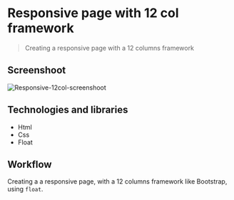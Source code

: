 # Responsive page with 12 col framework
> Creating a responsive page with a 12 columns framework

## Screenshoot
![Responsive-12col-screenshoot](https://i.imgur.com/3km3YhE.jpg)

## Technologies and libraries
* Html
* Css
* Float

## Workflow
Creating a a responsive page, with a 12 columns framework like Bootstrap, using `float`.
